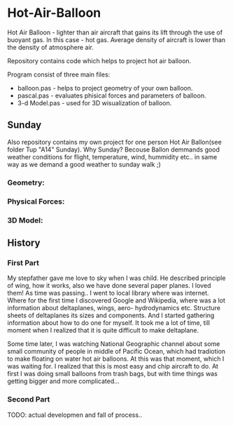 # Hot-Air-Balloon

Hot Air Balloon - lighter than air aircraft that gains its lift through the use of buoyant gas. In this case - hot gas. 
Average density of aircraft is lower than the density of atmosphere air.

Repository contains code which helps to project hot air balloon.

Program consist of three main files:
- balloon.pas - helps to project geometry of your own balloon.
- pascal.pas - evaluates phisical forces and parameters of balloon.
- 3-d Model.pas - used for 3D wisualization of balloon.

## Sunday

Also repository contains my own project for one person Hot Air Ballon(see folder Tup "A14" Sunday).
Why Sunday? Becouse Ballon demmands good weather conditions for flight, temperature, wind, hummidity etc.. 
in same way as we demand a good weather to sunday walk ;)

### Geometry:
### Physical Forces:
### 3D Model:


## History

### First Part

My stepfather gave me love to sky when I was child. He described principle of wing, how it works, 
also we have done several paper planes. I loved them! As time was passing.. I went to local 
library where was internet. Where for the first time I discovered Google and Wikipedia, where was a lot information
about deltaplanes, wings, aero- hydrodynamics etc. Structure sheets of deltaplanes its sizes and components.
And I started gathering information about how to do one for myself. It took me a lot of time, till moment when
I realized that it is quite difficult to make deltaplane.

Some time later, I was watching National Geographic channel about some small community of people in middle 
of Pacific Ocean, which had tradiotion to make floating on water hot air balloons. At this was that moment, which I was waiting for.
I realized that this is most easy and chip aircraft to do. At first I was doing small balloons from trash bags, but with
time things was getting bigger and more complicated...

### Second Part
TODO: actual developmen and fall of process..


